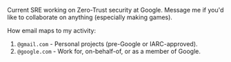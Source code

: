 Current SRE working on Zero-Trust security at Google. Message me if you'd like to collaborate on anything (especially making games).

How email maps to my activity:

1. `@gmail.com` - Personal projects (pre-Google or IARC-approved).
2. `@google.com` - Work for, on-behalf-of, or as a member of Google.
